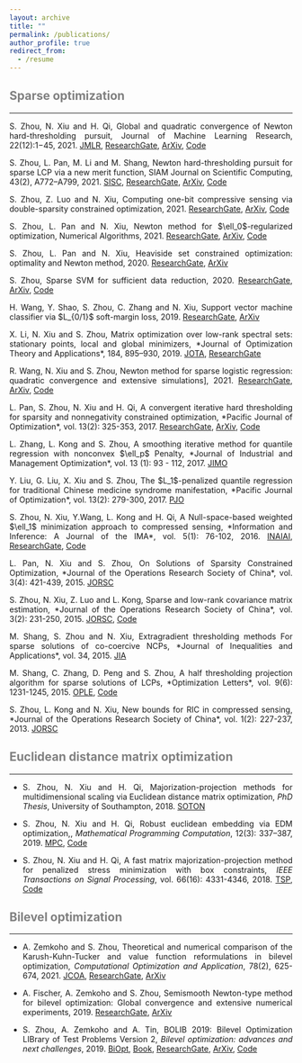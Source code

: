 ```yaml
---
layout: archive
title: ""
permalink: /publications/
author_profile: true
redirect_from:
  - /resume
---
```

 

## <span style="color:grey">Sparse optimization</span>
---
<p><div style="text-align:justify"> 
S. Zhou, N. Xiu and H. Qi, Global and quadratic convergence of Newton hard-thresholding pursuit, 
Journal of Machine Learning Research, 22(12):1−45, 2021. 
<a href="https://jmlr.org/papers/v22/19-026.html">JMLR</a>, 
<a href="https://www.researchgate.net/publication/330224407">ResearchGate</a>, 
<a href="https://arxiv.org/abs/1901.02763">ArXiv</a>, 
<a href="https://github.com/ShenglongZhou/NHTPver2">Code</a>
</div></p>  

<p><div style="text-align:justify"> 
S. Zhou, L. Pan, M. Li and M. Shang, Newton hard-thresholding pursuit for sparse LCP via a new merit function, 
SIAM Journal on Scientific Computing, 43(2), A772–A799, 2021.
<a href="https://doi.org/10.1137/19M1301539">SISC</a>, 
<a href=https://www.researchgate.net/publication/337948990">ResearchGate</a>,  
<a href=https://arxiv.org/abs/2004.02244">ArXiv</a>,  
<a href=https://github.com/ShenglongZhou/NHTPver2">Code</a>
</div></p> 

<p><div style="text-align:justify"> 
S. Zhou, Z. Luo and N. Xiu, Computing one-bit compressive sensing via double-sparsity constrained optimization, 2021. 
<a href="https://www.researchgate.net/publication/348371863">ResearchGate</a>,  
<a href="https://arxiv.org/abs/2101.03599">ArXiv</a>, 
<a href="https://github.com/ShenglongZhou/GPSP">Code</a>
</div></p> 

<p><div style="text-align:justify"> 
S. Zhou, L. Pan and N. Xiu, Newton method  for $\ell_0$-regularized optimization, Numerical Algorithms, 2021.
<a href="https://www.researchgate.net/publication/340563338">ResearchGate</a>, 
<a href="https://arxiv.org/abs/2004.05132">ArXiv</a>, 
<a href="https://github.com/ShenglongZhou/NL0R">Code</a>
</div></p> 

<p><div style="text-align:justify"> 
S. Zhou, L. Pan and N. Xiu, Heaviside set constrained optimization: optimality and Newton method, 2020.
<a href="https://www.researchgate.net/publication/343362652">ResearchGate</a>, 
<a href="https://arxiv.org/abs/2007.15737">ArXiv</a>
</div></p> 
 
<p><div style="text-align:justify"> 
S. Zhou, Sparse SVM for sufficient data reduction, 2020. 
<a href="https://www.researchgate.net/publication/341883040">ResearchGate</a>, 
<a href="https://arxiv.org/abs/2005.13771">ArXiv</a>,
<a href="https://github.com/ShenglongZhou/NSSVM">Code</a>
</div></p> 
  
<p><div style="text-align:justify"> 
H. Wang, Y. Shao, S. Zhou, C. Zhang and N. Xiu, Support vector machine classifier via $L_{0/1}$ soft-margin loss, 2019. 
<a href="https://www.researchgate.net/publication/338717629">ResearchGate</a>,
<a href="https://arxiv.org/abs/1912.07418">ArXiv</a>
</div></p> 

<p><div style="text-align:justify"> 
X. Li, N. Xiu and S. Zhou, Matrix optimization over low-rank spectral sets: stationary points, local and global minimizers,
*Journal of Optimization Theory and Applications*, 184, 895–930, 2019. 
<a href="https://link.springer.com/article/10.1007%2Fs10957-019-01606-8">JOTA</a>,
<a href="https://www.researchgate.net/publication/327581904">ResearchGate</a>
</div></p> 

<p><div style="text-align:justify"> 
R. Wang, N. Xiu and S. Zhou, Newton method for sparse logistic regression: quadratic convergence and extensive simulations], 2021.
<a href="https://www.researchgate.net/publication/330224305">ResearchGate</a>,
<a href="https://arxiv.org/abs/1901.02768">ArXiv</a>,
<a href="https://github.com/ShenglongZhou/NSLR">Code</a>
</div></p> 
 
<p><div style="text-align:justify"> 
L. Pan, S. Zhou, N. Xiu and H. Qi, A convergent iterative hard thresholding for sparsity and nonnegativity constrained optimization, 
*Pacific Journal of Optimization*, vol. 13(2): 325-353, 2017.
<a href="https://www.researchgate.net/publication/299519906">ResearchGate</a>,
<a href="https://arxiv.org/abs/1406.7178">ArXiv</a>,
<a href="https://github.com/ShenglongZhou/IIHT">Code</a>
</div></p> 

<p><div style="text-align:justify"> 
L. Zhang, L. Kong and S. Zhou, A smoothing iterative method for quantile regression with nonconvex $\ell_p$ Penalty, 
*Journal of Industrial and Management Optimization*, vol. 13 (1): 93 - 112, 2017.
<a href="https://aimsciences.org/article/doi/10.3934/jimo.2016006">JIMO</a
</div></p> 

<p><div style="text-align:justify"> 
Y. Liu, G. Liu, X. Xiu and S. Zhou, The $L_1$-penalized quantile regression for traditional Chinese medicine syndrome manifestation, 
*Pacific Journal of Optimization*, vol. 13(2): 279-300, 2017.
<a href="http://www.ybook.co.jp/online2/oppjo/vol13/p279.html">PJO</a
</div></p> 

<p><div style="text-align:justify"> 
S. Zhou, N. Xiu, Y.Wang, L. Kong and H. Qi, A Null-space-based weighted $\ell_1$ minimization approach to compressed sensing, 
*Information and Inference: A Journal of the IMA*, vol. 5(1): 76-102, 2016. 
<a href="https://academic.oup.com/imaiai/article/5/1/76/2357109">INAIAI</a>,
<a href="https://www.researchgate.net/publication/294109268">ResearchGate</a>,
<a href="https://github.com/ShenglongZhou/MIRL1">Code</a
</div></p> 

<p><div style="text-align:justify"> 
L. Pan, N. Xiu and S. Zhou, On Solutions of Sparsity Constrained Optimization, 
*Journal of the Operations Research Society of China*, vol. 3(4): 421-439, 2015.
<a href="https://link.springer.com/article/10.1007/s40305-015-0101-3">JORSC</a> 
</div></p> 

<p><div style="text-align:justify"> 
S. Zhou, N. Xiu, Z. Luo and L. Kong, Sparse and low-rank covariance matrix estimation, 
 *Journal of the Operations Research Society of China*, vol. 3(2): 231-250, 2015. 
<a href="https://link.springer.com/article/10.1007/s40305-014-0058-7">JORSC</a>,
<a href="https://github.com/ShenglongZhou/ADMM">Code</a>
</div></p> 

<p><div style="text-align:justify"> 
M. Shang, S. Zhou and N. Xiu, Extragradient thresholding methods For sparse solutions of co-coercive NCPs, 
*Journal of Inequalities and Applications*, vol. 34, 2015.
<a href="https://journalofinequalitiesandapplications.springeropen.com/articles/10.1186/s13660-015-0551-5">JIA</a> 
</div></p> 

<p><div style="text-align:justify"> 
M. Shang, C. Zhang, D. Peng and S. Zhou, A half thresholding projection algorithm for sparse solutions of LCPs, 
*Optimization Letters*, vol. 9(6): 1231-1245, 2015. 
<a href="https://www.infona.pl/resource/bwmeta1.element.springer-doi-10_1007-S11590-014-0834-7">OPLE</a>,
<a href="https://github.com/ShenglongZhou/HTPCP">Code</a>
</div></p> 

<p><div style="text-align:justify"> 
S. Zhou, L. Kong and N. Xiu, New bounds for RIC in compressed sensing, 
 *Journal of the Operations Research Society of China*, vol. 1(2): 227-237, 2013.
<a href="https://link.springer.com/article/10.1007/s40305-013-0013-z">JORSC</a>
</div></p> 



## <span style="color:grey">Euclidean distance matrix optimization </span> 
---
* S. Zhou, N. Xiu and H. Qi, Majorization-projection methods for multidimensional scaling via Euclidean distance matrix optimization, 
*PhD Thesis*, University of Southampton, 2018. 
[SOTON](https://eprints.soton.ac.uk/429739/)

* S. Zhou, N. Xiu and H. Qi, Robust euclidean embedding via EDM optimization,, 
*Mathematical Programming Computation*, 12(3): 337–387, 2019.
[MPC](https://link.springer.com/article/10.1007/s12532-019-00168-0), 
[Code](https://github.com/ShenglongZhou/PREEEDM)

* S. Zhou, N. Xiu and H. Qi, A fast matrix majorization-projection method for penalized stress minimization with box constraints,
*IEEE Transactions on Signal Processing*, vol. 66(16): 4331-4346, 2018. 
[TSP](https://ieeexplore.ieee.org/document/8399531), 
[Code](https://github.com/ShenglongZhou/SQREDM)


## <span style="color:grey">Bilevel optimization </span>
---
* A. Zemkoho and S. Zhou, Theoretical and numerical comparison of the Karush-Kuhn-Tucker and value function reformulations in bilevel optimization, 
*Computational Optimization and Application*, 78(2), 625-674, 2021.
[JCOA](https://doi.org/10.1007/s10589-020-00250-7),
[ResearchGate](https://www.researchgate.net/publication/340769764), 
[ArXiv](https://arxiv.org/abs/2004.10830)

* A. Fischer, A. Zemkoho and S. Zhou, Semismooth Newton-type method for bilevel optimization: Global convergence and extensive numerical experiments, 2019. 
[ResearchGate](https://www.researchgate.net/publication/337943979), 
[ArXiv](https://arxiv.org/abs/1912.07079)

* S. Zhou, A. Zemkoho and A. Tin, BOLIB 2019: Bilevel Optimization LIBrary of Test Problems Version 2, 
*Bilevel optimization: advances and next challenges*, 2019. 
[BiOpt](https://biopt.github.io/files/Paper.pdf), 
[Book](https://www.springer.com/gp/book/9783030521189), 
[ResearchGate](https://www.researchgate.net/publication/338375731), 
[ArXiv](https://arxiv.org/abs/1812.00230), 
[Code](https://biopt.github.io/bolib/)


